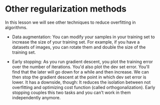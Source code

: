 # Other regularization methods

In this lesson we will see other techniques to reduce overfitting in algorithms.

- Data augmentation: You can modify your samples in your training set to increase the size of your training set. For example, if you have a datasets of images, you can rotate them and double the size of the training set.

- Early stopping: As you run gradient descent, you plot the training error over the number of iterations. You'd also plot the dev set error. You'll find that the later will go down for a while and then increase. We can then stop the gradient descent at the point in which dev set error is lower. It has a downside, though: It reduces the isolation between not overfitting and optimizing cost function (called orthogonalization). Early stopping couples this two tasks and you can't work in them independently anymore.
